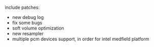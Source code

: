 include patches:
- new debug log
- fix some bugs
- soft volume optimization
- new resampler
- multiple pcm devices support, in order for intel medfield platform